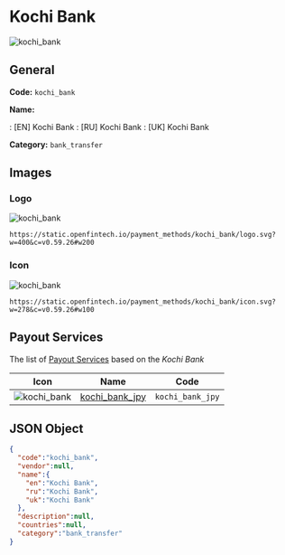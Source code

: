 
# Kochi Bank 
![kochi_bank](https://static.openfintech.io/payment_methods/kochi_bank/logo.svg?w=400&c=v0.59.26#w200)  

## General 
**Code:** `kochi_bank` 
 
**Name:** 
 
:	[EN] Kochi Bank 
:	[RU] Kochi Bank 
:	[UK] Kochi Bank 
 
**Category:** `bank_transfer` 
 

## Images 

### Logo 
![kochi_bank](https://static.openfintech.io/payment_methods/kochi_bank/logo.svg?w=400&c=v0.59.26#w200)  

```
https://static.openfintech.io/payment_methods/kochi_bank/logo.svg?w=400&c=v0.59.26#w200
```  

### Icon 
![kochi_bank](https://static.openfintech.io/payment_methods/kochi_bank/icon.svg?w=278&c=v0.59.26#w100)  

```
https://static.openfintech.io/payment_methods/kochi_bank/icon.svg?w=278&c=v0.59.26#w100
```  

## Payout Services 
 
The list of [Payout Services](/payout-services/) based on the _Kochi Bank_ 

|Icon|Name|Code| 
|:---:|:---:|:---:| 
|![kochi_bank](https://static.openfintech.io/payout_methods/kochi_bank/icon.svg?w=278&c=v0.59.26#w40) |[kochi_bank_jpy](/payout-services/kochi_bank_jpy/)|`kochi_bank_jpy`| 
 

## JSON Object 

```json
{
  "code":"kochi_bank",
  "vendor":null,
  "name":{
    "en":"Kochi Bank",
    "ru":"Kochi Bank",
    "uk":"Kochi Bank"
  },
  "description":null,
  "countries":null,
  "category":"bank_transfer"
}
```  
